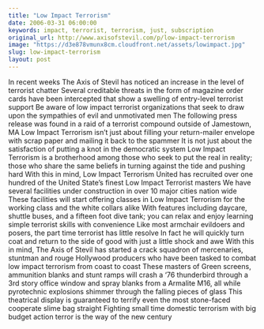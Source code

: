 ```yaml
---
title: "Low Impact Terrorism"
date: 2006-03-31 06:00:00
keywords: impact, terrorist, terrorism, just, subscription
original_url: http://www.axisofstevil.com/p/low-impact-terrorism
image: "https://d3e878vmunx8cm.cloudfront.net/assets/lowimpact.jpg"
slug: low-impact-terrorism
layout: post
---
```


In recent weeks The Axis of Stevil has noticed an increase in the level of terrorist chatter Several creditable threats in the form of magazine order cards have been intercepted that show a swelling of entry-level terrorist support Be aware of low impact terrorist organizations that seek to draw upon the sympathies of evil and unmotivated men The following press release was found in a raid of a terrorist compound outside of Jamestown, MA
Low Impact Terrorism isn’t just about filling your return-mailer envelope with scrap paper and mailing it back to the spammer It is not just about the satisfaction of putting a knot in the democratic system Low Impact Terrorism is a brotherhood among those who seek to put the real in reality; those who share the same beliefs in turning against the tide and pushing hard With this in mind, Low Impact Terrorism United has recruited over one hundred of the United State’s finest Low Impact Terrorist masters We have several facilities under construction in over 10 major cities nation wide These facilities will start offering classes in Low Impact Terrorism for the working class and the white collars alike With features including daycare, shuttle buses, and a fifteen foot dive tank; you can relax and enjoy learning simple terrorist skills with convenience
Like most armchair evildoers and posers, the part time terrorist has little resolve In fact he will quickly turn coat and return to the side of good with just a little shock and awe With this in mind, The Axis of Stevil has started a crack squadron of mercenaries, stuntman and rouge Hollywood producers who have been tasked to combat low impact terrorism from coast to coast These masters of Green screens, ammunition blanks and stunt ramps will crash a ‘76 thunderbird through a 3rd story office window and spray blanks from a Armalite M16, all while pyrotechnic explosions shimmer through the falling pieces of glass This theatrical display is guaranteed to terrify even the most stone-faced cooperate slime bag straight Fighting small time domestic terrorism with big budget action terror is the way of the new century

